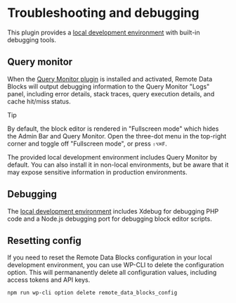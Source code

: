 # Troubleshooting and debugging

This plugin provides a [local development environment](local-development.md) with built-in debugging tools.

## Query monitor

When the [Query Monitor plugin](https://wordpress.org/plugins/query-monitor/) is installed and activated, Remote Data Blocks will output debugging information to the Query Monitor "Logs" panel, including error details, stack traces, query execution details, and cache hit/miss status.

> [!TIP]
> By default, the block editor is rendered in "Fullscreen mode" which hides the Admin Bar and Query Monitor. Open the three-dot menu in the top-right corner and toggle off "Fullscreen mode", or press `⇧⌥⌘F`.

The provided local development environment includes Query Monitor by default. You can also install it in non-local environments, but be aware that it may expose sensitive information in production environments.

## Debugging

The [local development environment](local-development.md) includes Xdebug for debugging PHP code and a Node.js debugging port for debugging block editor scripts.

## Resetting config

If you need to reset the Remote Data Blocks configuration in your local development environment, you can use WP-CLI to delete the configuration option. This will permananently delete all configuration values, including access tokens and API keys.

```sh
npm run wp-cli option delete remote_data_blocks_config
```
